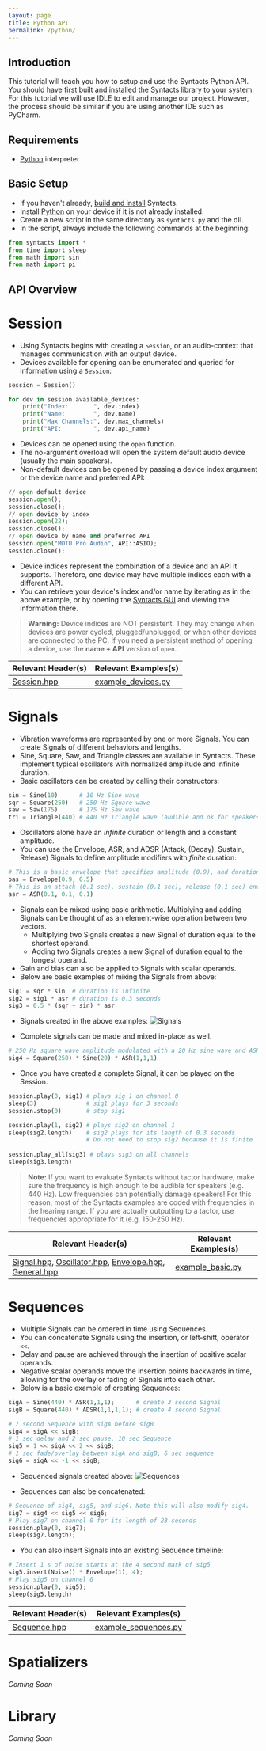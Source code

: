 ```yaml
---
layout: page
title: Python API
permalink: /python/
---
```


## Introduction

This tutorial will teach you how to setup and use the Syntacts Python API. 
You should have first built and installed the Syntacts library to your system. 
For this tutorial we will use IDLE to edit and manage our project. 
However, the process should be similar if you are using another IDE such as PyCharm.

## Requirements

- [Python](https://www.python.org/downloads/) interpreter

## Basic Setup

- If you haven't already, [build and install](building.md) Syntacts.
- Install [Python](https://www.python.org/downloads/) on your device if it is not already installed.
- Create a new script in the same directory as `syntacts.py` and the dII.
- In the script, always include the following commands at the beginning:

```python
from syntacts import *
from time import sleep
from math import sin
from math import pi
```

## API Overview

# Session

- Using Syntacts begins with creating a `Session`, or an audio-context that manages communication with an output device. 
- Devices available for opening can be enumerated and queried for information using a `Session`: 

```python
session = Session()

for dev in session.available_devices:
    print("Index:       ", dev.index)
    print("Name:        ", dev.name)
    print("Max Channels:", dev.max_channels)
    print("API:         ", dev.api_name)
```

- Devices can be opened using the `open` function. 
- The no-argument overload will open the system default audio device (usually the main speakers). 
- Non-default devices can be opened by passing a device index argument or the device name and preferred API:

```python
// open default device
session.open();   
session.close();  
// open device by index
session.open(22); 
session.close();  
// open device by name and preferred API
session.open("MOTU Pro Audio", API::ASIO);
session.close();
```

- Device indices represent the combination of a device and an API it supports. Therefore, one device may have multiple indices each with a different API. 
- You can retrieve your device's index and/or name by iterating as in the above example, or by opening the [Syntacts GUI](gui.md) and viewing the information there.

> **Warning:** Device indices are NOT persistent. They may change when devices are power cycled, plugged/unplugged, or when other devices are connected to the PC. If you need a persistent method of opening a device, use the **name + API** version of `open`.

|Relevant Header(s)|Relevant Examples(s)|
|---|---|
|[Session.hpp](https://github.com/mahilab/Syntacts/blob/master/include/Tact/Session.hpp)|[example_devices.py](https://github.com/mahilab/Syntacts/blob/master/python/example_devices.py)|

# Signals

- Vibration waveforms are represented by one or more Signals. You can create Signals of different behaviors and lengths.
- Sine, Square, Saw, and Triangle classes are available in Syntacts. These implement typical oscillators with normalized amplitude and infinite duration. 
- Basic oscillators can be created by calling their constructors:

```python
sin = Sine(10)      # 10 Hz Sine wave
sqr = Square(250)   # 250 Hz Square wave
saw = Saw(175)      # 175 Hz Saw wave
tri = Triangle(440) # 440 Hz Triangle wave (audible and ok for speakers)
```

- Oscillators alone have an *infinite* duration or length and a constant amplitude. 
- You can use the Envelope, ASR, and ADSR (Attack, (Decay), Sustain, Release) Signals to define amplitude modifiers with *finite* duration:

```python
# This is a basic envelope that specifies amplitude (0.9), and duration (0.5 sec)
bas = Envelope(0.9, 0.5)
# This is an attack (0.1 sec), sustain (0.1 sec), release (0.1 sec) envelope.  
asr = ASR(0.1, 0.1, 0.1)
```

- Signals can be mixed using basic arithmetic. Multiplying and adding Signals can be thought of as an element-wise operation between two vectors.
    - Multiplying two Signals creates a new Signal of duration equal to the    shortest operand.  
    - Adding two Signals creates a new Signal of duration equal to the longest operand.
- Gain and bias can also be applied to Signals with scalar operands.
- Below are basic examples of mixing the Signals from above:

```python
sig1 = sqr * sin  # duration is infinite
sig2 = sig1 * asr # duration is 0.3 seconds
sig3 = 0.5 * (sqr + sin) * asr
```

- Signals created in the above examples:
![Signals](https://raw.githubusercontent.com/wiki/mahilab/Syntacts/images/sigs.png)

- Complete signals can be made and mixed in-place as well.

```python
# 250 Hz square wave amplitude modulated with a 20 Hz sine wave and ASR envelope.
sig4 = Square(250) * Sine(20) * ASR(1,1,1)
```

- Once you have created a complete Signal, it can be played on the Session.

```python
session.play(0, sig1) # plays sig 1 on channel 0
sleep(3)              # sig1 plays for 3 seconds
session.stop(0)       # stop sig1

session.play(1, sig2) # plays sig2 on channel 1
sleep(sig2.length)    # sig2 plays for its length of 0.3 seconds
                      # Do not need to stop sig2 because it is finite
                       
session.play_all(sig3) # plays sig3 on all channels
sleep(sig3.length)
```

> **Note:** If you want to evaluate Syntacts without tactor hardware, make sure the frequency is high enough to be audible for speakers (e.g. 440 Hz). Low frequencies can potentially damage speakers! For this reason, most of the Syntacts examples are coded with frequencies in the hearing range. If you are actually outputting to a tactor, use frequencies appropriate for it (e.g. 150-250 Hz).

|Relevant Header(s)|Relevant Examples(s)|
|---|---|
|[Signal.hpp](https://github.com/mahilab/Syntacts/blob/master/include/Tact/Signal.hpp), [Oscillator.hpp](https://github.com/mahilab/Syntacts/blob/master/include/Tact/Oscillator.hpp), [Envelope.hpp](https://github.com/mahilab/Syntacts/blob/master/include/Tact/Envelope.hpp), [General.hpp](https://github.com/mahilab/Syntacts/blob/master/include/Tact/General.hpp)|[example_basic.py](https://github.com/mahilab/Syntacts/blob/master/python/example_basic.py)

# Sequences

- Multiple Signals can be ordered in time using Sequences.
- You can concatenate Signals using the insertion, or left-shift, operator `<<`.
- Delay and pause are achieved through the insertion of positive scalar operands.
- Negative scalar operands move the insertion points backwards in time, allowing for the overlay or fading of Signals into each other.
- Below is a basic example of creating Sequences:

```python
sigA = Sine(440) * ASR(1,1,1);      # create 3 second Signal
sigB = Square(440) * ADSR(1,1,1,1); # create 4 second Signal

# 7 second Sequence with sigA before sigB
sig4 = sigA << sigB; 
# 1 sec delay and 2 sec pause, 10 sec Sequence
sig5 = 1 << sigA << 2 << sigB; 
# 1 sec fade/overlay between sigA and sigB, 6 sec sequence
sig6 = sigA << -1 << sigB; 
```

- Sequenced signals created above:
![Sequences](https://raw.githubusercontent.com/wiki/mahilab/Syntacts/images/seq.png)

- Sequences can also be concatenated:

```python
# Sequence of sig4, sig5, and sig6. Note this will also modify sig4.
sig7 = sig4 << sig5 << sig6; 
# Play sig7 on channel 0 for its length of 23 seconds
session.play(0, sig7);
sleep(sig7.length);
```

- You can also insert Signals into an existing Sequence timeline:

```python
# Insert 1 s of noise starts at the 4 second mark of sig5
sig5.insert(Noise() * Envelope(1), 4); 
# Play sig5 on channel 0
session.play(0, sig5); 
sleep(sig5.length)
```

|Relevant Header(s)|Relevant Examples(s)|
|---|---|
|[Sequence.hpp](https://github.com/mahilab/Syntacts/blob/master/include/Tact/Sequence.hpp)|[example_sequences.py](https://github.com/mahilab/Syntacts/blob/master/python/example_sequences.py)|

# Spatializers

*Coming Soon*

# Library

*Coming Soon*
